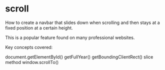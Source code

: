 # scroll
How to create a navbar that slides down when scrolling and then stays at a fixed position at a certain height.

This is a popular feature found on many professional websites.

Key concepts covered:

document.getElementById()
getFullYear()
getBoundingClientRect()
slice method
window.scrollTo()


